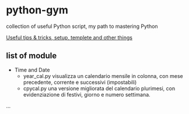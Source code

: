 
# python-gym

collection of useful Python script, my path to mastering Python

[Useful tips & tricks, setup, templete and other things](USEFUL-THINGS.MD)

## list of module

- Time and Date
  - year_cal.py  visualizza un calendario mensile in colonna, con mese precedente, corrente e successivi (impostabili)
  - cpycal.py  una versione migliorata del calendario plurimesi, con evidenziazione di festivi, giorno e numero settimana.

...